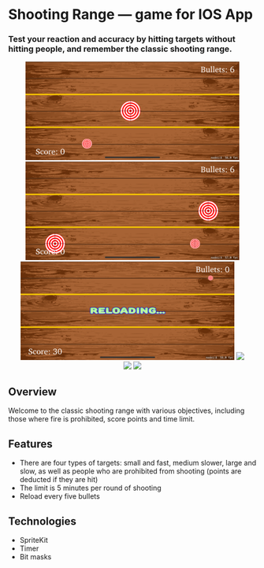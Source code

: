 # Shooting Range — game for IOS App

### Test your reaction and accuracy by hitting targets without hitting people, and remember the classic shooting range.

<div align="center">
  <img src="./Examples/1.png" height="200">
  <img src="./Examples/2.png" height="200">
  <br>
  <img src="./Examples/3.png" height="200">
  <img src="./Examples/4.png" height="200">
  <br>
  <img src="./Examples/5.png" height="200">
  <img src="./Examples/6.png" height="200">
</div>

## Overview
Welcome to the classic shooting range with various objectives, including those where fire is prohibited, score points and time limit.

## Features
 * There are four types of targets: small and fast, medium slower, large and slow, as well as people who are prohibited from shooting (points are deducted if they are hit)
 * The limit is 5 minutes per round of shooting
 * Reload every five bullets

## Technologies
 * SpriteKit
 * Timer
 * Bit masks
